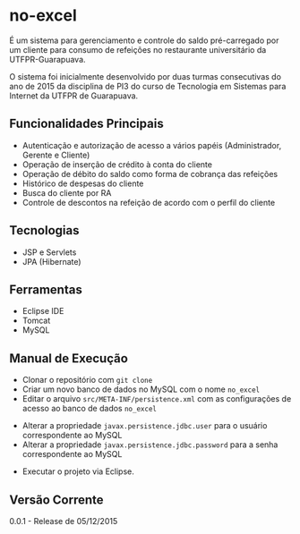 # no-excel

É um sistema para gerenciamento e controle do saldo pré-carregado por um cliente para consumo de refeições no restaurante universitário da UTFPR-Guarapuava.

O sistema foi inicialmente desenvolvido por duas turmas consecutivas do ano de 2015 da disciplina de PI3 do curso de Tecnologia em Sistemas para Internet da UTFPR de Guarapuava. 

## Funcionalidades Principais
+ Autenticação e autorização de acesso a vários papéis (Administrador, Gerente e Cliente)
+ Operação de inserção de crédito à conta do cliente
+ Operação de débito do saldo como forma de cobrança das refeições
+ Histórico de despesas do cliente
+ Busca do cliente por RA
+ Controle de descontos na refeição de acordo com o perfil do cliente

## Tecnologias
- JSP e Servlets
- JPA (Hibernate)

## Ferramentas
- Eclipse IDE
- Tomcat
- MySQL

## Manual de Execução
+ Clonar o repositório com  `git clone`
+ Criar um novo banco de dados no MySQL com o nome `no_excel`
+ Editar o arquivo `src/META-INF/persistence.xml` com as configurações de acesso ao banco de dados `no_excel`
 - Alterar a propriedade `javax.persistence.jdbc.user` para o usuário correspondente ao MySQL
 - Alterar a propriedade `javax.persistence.jdbc.password` para a senha correspondente ao MySQL
+ Executar o projeto via Eclipse.

## Versão Corrente
0.0.1 - Release de 05/12/2015

 

